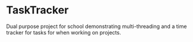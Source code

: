 # TaskTracker
Dual purpose project for school demonstrating multi-threading and a time tracker for tasks for when working on projects.
